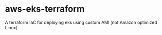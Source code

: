 # aws-eks-terraform
A terraform IaC for deploying eks using custom AMI (not Amazon optimized Linux)
